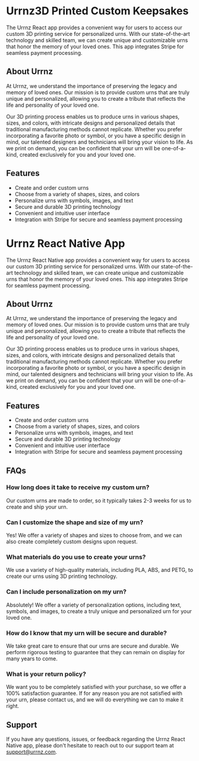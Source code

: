 # Urrnz3D Printed Custom Keepsakes

The Urrnz React app provides a convenient way for users to access our custom 3D printing service for personalized urns. With our state-of-the-art technology and skilled team, we can create unique and customizable urns that honor the memory of your loved ones. This app integrates Stripe for seamless payment processing.

## About Urrnz

At Urrnz, we understand the importance of preserving the legacy and memory of loved ones. Our mission is to provide custom urns that are truly unique and personalized, allowing you to create a tribute that reflects the life and personality of your loved one.

Our 3D printing process enables us to produce urns in various shapes, sizes, and colors, with intricate designs and personalized details that traditional manufacturing methods cannot replicate. Whether you prefer incorporating a favorite photo or symbol, or you have a specific design in mind, our talented designers and technicians will bring your vision to life. As we print on demand, you can be confident that your urn will be one-of-a-kind, created exclusively for you and your loved one.

## Features

- Create and order custom urns
- Choose from a variety of shapes, sizes, and colors
- Personalize urns with symbols, images, and text
- Secure and durable 3D printing technology
- Convenient and intuitive user interface
- Integration with Stripe for secure and seamless payment processing


# Urrnz React Native App

The Urrnz React Native app provides a convenient way for users to access our custom 3D printing service for personalized urns. With our state-of-the-art technology and skilled team, we can create unique and customizable urns that honor the memory of your loved ones. This app integrates Stripe for seamless payment processing.

## About Urrnz

At Urrnz, we understand the importance of preserving the legacy and memory of loved ones. Our mission is to provide custom urns that are truly unique and personalized, allowing you to create a tribute that reflects the life and personality of your loved one.

Our 3D printing process enables us to produce urns in various shapes, sizes, and colors, with intricate designs and personalized details that traditional manufacturing methods cannot replicate. Whether you prefer incorporating a favorite photo or symbol, or you have a specific design in mind, our talented designers and technicians will bring your vision to life. As we print on demand, you can be confident that your urn will be one-of-a-kind, created exclusively for you and your loved one.

## Features

- Create and order custom urns
- Choose from a variety of shapes, sizes, and colors
- Personalize urns with symbols, images, and text
- Secure and durable 3D printing technology
- Convenient and intuitive user interface
- Integration with Stripe for secure and seamless payment processing

## FAQs

### How long does it take to receive my custom urn?

Our custom urns are made to order, so it typically takes 2-3 weeks for us to create and ship your urn.

### Can I customize the shape and size of my urn?

Yes! We offer a variety of shapes and sizes to choose from, and we can also create completely custom designs upon request.

### What materials do you use to create your urns?

We use a variety of high-quality materials, including PLA, ABS, and PETG, to create our urns using 3D printing technology.

### Can I include personalization on my urn?

Absolutely! We offer a variety of personalization options, including text, symbols, and images, to create a truly unique and personalized urn for your loved one.

### How do I know that my urn will be secure and durable?

We take great care to ensure that our urns are secure and durable. We perform rigorous testing to guarantee that they can remain on display for many years to come.

### What is your return policy?

We want you to be completely satisfied with your purchase, so we offer a 100% satisfaction guarantee. If for any reason you are not satisfied with your urn, please contact us, and we will do everything we can to make it right.

## Support

If you have any questions, issues, or feedback regarding the Urrnz React Native app, please don't hesitate to reach out to our support team at [support@urrnz.com](mailto:support@urrnz.com).
